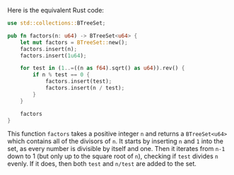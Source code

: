 Here is the equivalent Rust code:

```rust
use std::collections::BTreeSet;

pub fn factors(n: u64) -> BTreeSet<u64> {
    let mut factors = BTreeSet::new();
    factors.insert(n);
    factors.insert(1u64);

    for test in (1..=((n as f64).sqrt() as u64)).rev() {
        if n % test == 0 {
            factors.insert(test);
            factors.insert(n / test);
        }
    }

    factors
}
```

This function `factors` takes a positive integer `n` and returns a `BTreeSet<u64>` which contains all of the divisors of `n`. It starts by inserting `n` and `1` into the set, as every number is divisible by itself and one. Then it iterates from `n-1` down to 1 (but only up to the square root of `n`), checking if `test` divides `n` evenly. If it does, then both `test` and `n/test` are added to the set.
